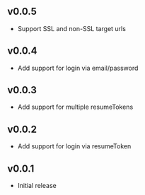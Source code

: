 ## v0.0.5
  
  * Support SSL and non-SSL target urls


## v0.0.4
  
  * Add support for login via email/password


## v0.0.3
  
  * Add support for multiple resumeTokens


## v0.0.2
  
  * Add support for login via resumeToken


## v0.0.1
  
  * Initial release
